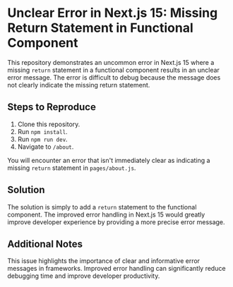 # Unclear Error in Next.js 15: Missing Return Statement in Functional Component

This repository demonstrates an uncommon error in Next.js 15 where a missing `return` statement in a functional component results in an unclear error message.  The error is difficult to debug because the message does not clearly indicate the missing return statement.

## Steps to Reproduce

1. Clone this repository.
2. Run `npm install`.
3. Run `npm run dev`.
4. Navigate to `/about`.

You will encounter an error that isn't immediately clear as indicating a missing `return` statement in `pages/about.js`.

## Solution

The solution is simply to add a `return` statement to the functional component.  The improved error handling in Next.js 15 would greatly improve developer experience by providing a more precise error message.

## Additional Notes

This issue highlights the importance of clear and informative error messages in frameworks.  Improved error handling can significantly reduce debugging time and improve developer productivity.